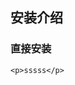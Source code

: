 <!--
 * @Author: liszter@qq.com liszter@qq.com
 * @Date: 2023-02-04 13:44:11
 * @LastEditors: liszter@qq.com liszter@qq.com
 * @LastEditTime: 2023-02-04 13:48:48
 * @FilePath: \scale-ui\examples\docs\install\installation.md
 * @Description: 这是默认设置,请设置`customMade`, 打开koroFileHeader查看配置 进行设置: https://github.com/OBKoro1/koro1FileHeader/wiki/%E9%85%8D%E7%BD%AE
-->
## 安装介绍


### 直接安装

```
<p>sssss</p>

```